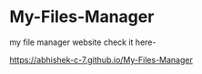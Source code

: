 # My-Files-Manager
my file manager website
check it here-

https://abhishek-c-7.github.io/My-Files-Manager
